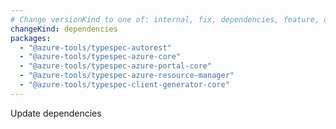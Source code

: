 ```yaml
---
# Change versionKind to one of: internal, fix, dependencies, feature, deprecation, breaking
changeKind: dependencies
packages:
  - "@azure-tools/typespec-autorest"
  - "@azure-tools/typespec-azure-core"
  - "@azure-tools/typespec-azure-portal-core"
  - "@azure-tools/typespec-azure-resource-manager"
  - "@azure-tools/typespec-client-generator-core"
---
```


Update dependencies
